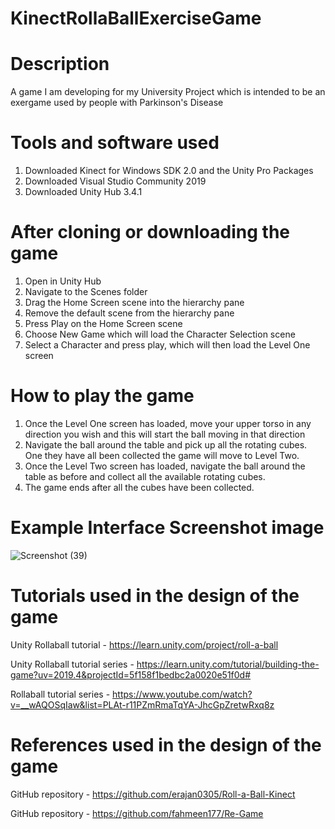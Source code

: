 # KinectRollaBallExerciseGame

# Description
A game I am developing for my University Project which is intended to be an exergame used by people with Parkinson's Disease

# Tools and software used

1. Downloaded Kinect for Windows SDK 2.0 and the Unity Pro Packages
2. Downloaded Visual Studio Community 2019 
3. Downloaded Unity Hub 3.4.1

# After cloning or downloading the game 

1. Open in Unity Hub
2. Navigate to the Scenes folder
3. Drag the Home Screen scene into the hierarchy pane
4. Remove the default scene from the hierarchy pane
5. Press Play on the Home Screen scene
6. Choose New Game which will load the Character Selection scene
7. Select a Character and press play, which will then load the Level One screen

# How to play the game

1. Once the Level One screen has loaded, move your upper torso in any direction you wish and this will start the ball moving in that direction
2. Navigate the ball around the table and pick up all the rotating cubes. One they have all been collected the game will move to Level Two.
3. Once the Level Two screen has loaded, navigate the ball around the table as before and collect all the available rotating cubes.
4. The game ends after all the cubes have been collected.  

# Example Interface Screenshot image

![Screenshot (39)](https://user-images.githubusercontent.com/126461574/232249699-db9a5517-917c-4ebf-b799-3680b9fa4f40.png)


# Tutorials used in the design of the game

Unity Rollaball tutorial - https://learn.unity.com/project/roll-a-ball

Unity Rollaball tutorial series - https://learn.unity.com/tutorial/building-the-game?uv=2019.4&projectId=5f158f1bedbc2a0020e51f0d#

Rollaball tutorial series - https://www.youtube.com/watch?v=__wAQOSqIaw&list=PLAt-r11PZmRmaTqYA-JhcGpZretwRxq8z


# References used in the design of the game

GitHub repository - https://github.com/erajan0305/Roll-a-Ball-Kinect

GitHub repository - https://github.com/fahmeen177/Re-Game


